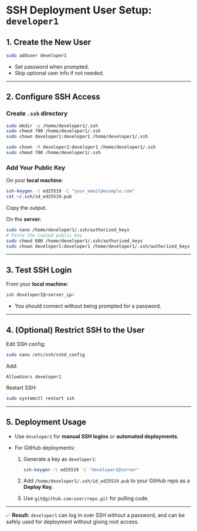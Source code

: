 
# SSH Deployment User Setup: `developer1`

## 1. Create the New User
```bash
sudo adduser developer1
````

* Set password when prompted.
* Skip optional user info if not needed.

---

## 2. Configure SSH Access

### Create `.ssh` directory

```bash
sudo mkdir -p /home/developer1/.ssh
sudo chmod 700 /home/developer1/.ssh
sudo chown developer1:developer1 /home/developer1/.ssh
```
```bash
sudo chown -R developer1:developer1 /home/developer1/.ssh
sudo chmod 700 /home/developer1/.ssh
```
### Add Your Public Key

On your **local machine**:

```bash
ssh-keygen -t ed25519 -C "your_email@example.com"
cat ~/.ssh/id_ed25519.pub
```

Copy the output.

On the **server**:

```bash
sudo nano /home/developer1/.ssh/authorized_keys
# Paste the copied public key
sudo chmod 600 /home/developer1/.ssh/authorized_keys
sudo chown developer1:developer1 /home/developer1/.ssh/authorized_keys
```

---

## 3. Test SSH Login

From your **local machine**:

```bash
ssh developer1@<server_ip>
```

* You should connect without being prompted for a password.

---

## 4. (Optional) Restrict SSH to the User

Edit SSH config:

```bash
sudo nano /etc/ssh/sshd_config
```

Add:

```
AllowUsers developer1
```

Restart SSH:

```bash
sudo systemctl restart ssh
```

---

## 5. Deployment Usage

* Use `developer1` for **manual SSH logins** or **automated deployments**.
* For GitHub deployments:

  1. Generate a key as `developer1`:

     ```bash
     ssh-keygen -t ed25519 -C "developer1@server"
     ```
  2. Add `/home/developer1/.ssh/id_ed25519.pub` to your GitHub repo as a **Deploy Key**.
  3. Use `git@github.com:user/repo.git` for pulling code.

---

✅ **Result:**
`developer1` can log in over SSH without a password, and can be safely used for deployment without giving root access.

```
